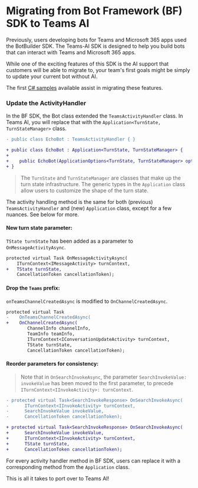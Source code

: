 # Migrating from Bot Framework (BF)  SDK to Teams AI

Previously, users developing bots for Teams and Microsoft 365 apps used the BotBuilder SDK. The Teams-AI SDK is designed to help you build bots that can interact with Teams and Microsoft 365 apps.

While one of the exciting features of this SDK is the AI support that customers will be able to migrate to, your team's first goals might be simply to update your current bot without AI.

The first [C# samples](../dotnet/samples) available assist in migrating these features.

### Update the ActivityHandler

In the BF SDK, the Bot class extended the `TeamsActivityHandler` class. In Teams AI, you will replace that with the `Application<TurnState, TurnStateManager>` class.

```diff
- public class EchoBot : TeamsActivityHandler { }

+ public class EchoBot : Application<TurnState, TurnStateManager> {
+
+    public EchoBot(ApplicationOptions<TurnState, TurnStateManager> options) : base(options) {}
+ }
```

> The `TurnState` and `TurnStateManager` are classes that make up the turn state infrastructure. The generic types in the `Application` class allow users to customize the shape of the turn state.

The activity handling method is the same for both (previous) `TeamsActivityHandler` and (new) `Application` class, except for a few nuances. See below for more.

#### New turn state parameter:

`TState turnState` has been added as a parameter to `OnMessageActivityAsync`.

```diff
protected virtual Task OnMessageActivityAsync(
    ITurnContext<IMessageActivity> turnContext,
+   TState turnState,
    CancellationToken cancellationToken);
```

#### Drop the `Teams` prefix:

`onTeamsChannelCreatedAsync` is modified to `OnChannelCreatedAsync`.

```diff
protected virtual Task
-    OnTeamsChannelCreatedAsync(
+    OnChannelCreatedAsync(
        ChannelInfo channelInfo,
        TeamInfo teamInfo,
        ITurnContext<IConversationUpdateActivity> turnContext,
        TState turnState,
        CancellationToken cancellationToken);
```

#### Reorder parameters for consistency:

> Note that in `OnSearchInvokeAsync`, the parameter `SearchInvokeValue: invokeValue` has been moved to the first parameter, to precede `ITurnContext<IInvokeActivity>: turnContext`. 

```diff
- protected virtual Task<SearchInvokeResponse> OnSearchInvokeAsync(
-      ITurnContext<IInvokeActivity> turnContext,
-      SearchInvokeValue invokeValue,
-      CancellationToken cancellationToken);

+ protected virtual Task<SearchInvokeResponse> OnSearchInvokeAsync(
+      SearchInvokeValue invokeValue,
+      ITurnContext<IInvokeActivity> turnContext,
+      TState turnState,
+      CancellationToken cancellationToken);
```

For every activity handler method in BF SDK, users can replace it with a corresponding method from the `Application` class.

This is all it takes to port over to Teams AI!

